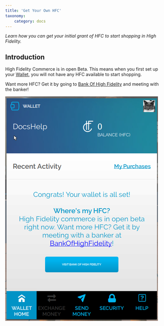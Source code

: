 ```yaml
---
title: 'Get Your Own HFC'
taxonomy:
	category: docs
---
```


*Learn how you can get your initial grant of HFC to start shopping in High Fidelity.*

## Introduction

High Fidelity Commerce is in open Beta. This means when you first set up your [Wallet](https://docs.highfidelity.com/high-fidelity-commerce/marketplace/wallet-setup), you will not have any HFC available to start shopping. 

 Want more HFC? Get it by going to [Bank Of High Fidelity](https://hifi.place/BankOfHighFidelity) and meeting with the banker!

![](closed-beta.PNG)